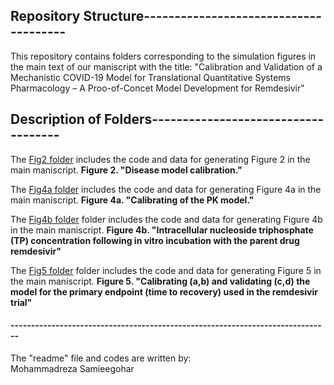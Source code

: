 ## Repository Structure--------------------------------------
This repository contains folders corresponding to the simulation figures in the main text of our maniscript with the title:
"Calibration and Validation of a Mechanistic COVID-19 Model for Translational Quantitative Systems Pharmacology – A Proo-of-Concet Model Development for Remdesivir"  


## Description of Folders------------------------------------

 The [Fig2 folder](https://github.com/FDA/Mechanistic-COVID-19-Model/tree/main/Fig2) includes the code and data for generating Figure 2  in the main maniscript.
 <b>Figure 2. "Disease model calibration."</b>


 The [Fig4a folder](https://github.com/FDA/Mechanistic-COVID-19-Model/tree/main/Fig4a) includes the code and data for generating Figure 4a in the main maniscript.
 <b>Figure 4a. "Calibrating of the PK model."</b>


 The [Fig4b folder](https://github.com/FDA/Mechanistic-COVID-19-Model/tree/main/Fig4b) folder includes the code and data for generating Figure 4b in the main maniscript.
 <b>Figure 4b. "Intracellular nucleoside triphosphate (TP) concentration following in vitro incubation with the parent drug remdesivir"</b>
	

 The [Fig5 folder](https://github.com/FDA/Mechanistic-COVID-19-Model/tree/main/Fig5)  folder includes the code and data for generating Figure 5  in the main maniscript.
 <b>Figure 5. "Calibrating (a,b) and validating (c,d) the model for the primary endpoint (time to recovery) used in the remdesivir trial"</b>
	
#### ------------------------------------------------------------------------------
The "readme" file and codes are written by:  
Mohammadreza Samieegohar 
